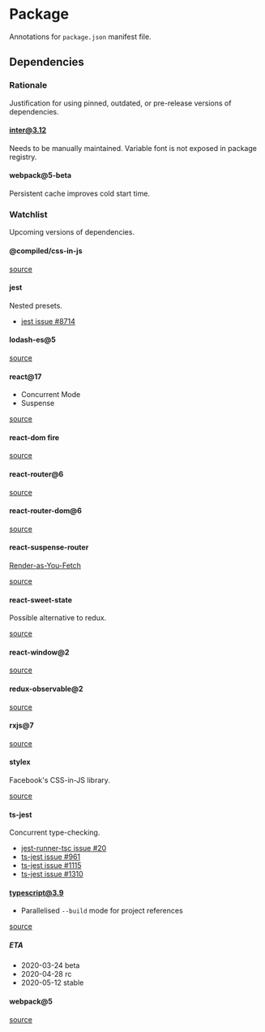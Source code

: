 # Package

Annotations for `package.json` manifest file.

## Dependencies

### Rationale

Justification for using pinned, outdated, or pre-release versions of dependencies.

#### inter@3.12

Needs to be manually maintained. Variable font is not exposed in package registry.

#### webpack@5-beta

Persistent cache improves cold start time.

### Watchlist

Upcoming versions of dependencies.

#### @compiled/css-in-js

[source](https://github.com/atlassian-labs/compiled-css-in-js)

#### jest

Nested presets.

- [jest issue #8714](https://github.com/facebook/jest/issues/8714)

#### lodash-es@5

[source](https://github.com/lodash/lodash/wiki/Roadmap)

#### react@17

- Concurrent Mode
- Suspense

[source](https://github.com/facebook/react/milestone/40)

#### react-dom fire

[source](https://github.com/facebook/react/issues/13525)

#### react-router@6

[source](https://github.com/ReactTraining/react-router/releases/tag/v6.0.0-alpha.0)

#### react-router-dom@6

[source](https://github.com/ReactTraining/react-router/releases/tag/v6.0.0-alpha.0)

#### react-suspense-router

[Render-as-You-Fetch](https://reactjs.org/docs/concurrent-mode-suspense.html#approach-3-render-as-you-fetch-using-suspense)

[source](https://github.com/dai-shi/react-suspense-router)

#### react-sweet-state

Possible alternative to redux.

[source](https://github.com/atlassian/react-sweet-state)

#### react-window@2

[source](https://github.com/bvaughn/react-window/issues/302)

#### redux-observable@2

[source](https://github.com/redux-observable/redux-observable/blob/master/CHANGELOG.md#200-alpha0-2019-11-14)

#### rxjs@7

[source](https://github.com/ReactiveX/rxjs/issues/5180)

#### stylex

Facebook's CSS-in-JS library.

[source](https://www.youtube.com/watch?v=9JZHodNR184)

#### ts-jest

Concurrent type-checking.

- [jest-runner-tsc issue #20](https://github.com/azz/jest-runner-tsc/issues/20)
- [ts-jest issue #961](https://github.com/kulshekhar/ts-jest/issues/961)
- [ts-jest issue #1115](https://github.com/kulshekhar/ts-jest/issues/1115)
- [ts-jest issue #1310](https://github.com/kulshekhar/ts-jest/issues/1310)

#### typescript@3.9

- Parallelised `--build` mode for project references

[source](https://github.com/microsoft/TypeScript/issues/37198)

##### ETA

- 2020-03-24 beta
- 2020-04-28 rc
- 2020-05-12 stable

#### webpack@5

[source](https://github.com/webpack/webpack/issues/9802)
